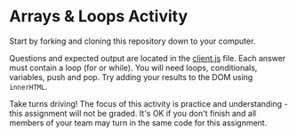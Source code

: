 # Arrays & Loops Activity

Start by forking and cloning this repository down to your computer.

Questions and expected output are located in the [client.js](./client.js) file. Each answer must contain a loop (for or while). You will need loops, conditionals, variables, push and pop. Try adding your results to the DOM using `innerHTML`.

Take turns driving! The focus of this activity is practice and understanding - this assignment will not be graded. It's OK if you don't finish and all members of your team may turn in the same code for this assignment.



